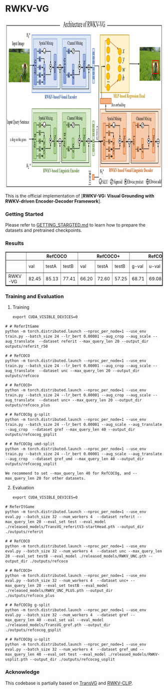 # RWKV-VG
<p align="center"> <img src='docs/framework.png' align="center" height="540px"> </p>

This is the official implementation of [**RWKV-VG: Visual Grounding with RWKV-driven Encoder-Decoder Framework**]. 

### Getting Started

Please refer to [GETTING_STARGTED.md](docs/GETTING_STARTED.md) to learn how to prepare the datasets and pretrained checkpoints.

### Results

<table border="2">
    <thead>
        <tr>
            <th colspan=1> </th>
            <th colspan=3> &nbsp&nbsp&nbsp&nbsp&nbsp&nbsp&nbsp RefCOCO </th>
            <th colspan=3> &nbsp&nbsp&nbsp&nbsp&nbsp&nbsp&nbsp RefCOCO+</th>
            <th colspan=3> &nbsp&nbsp&nbsp&nbsp&nbsp&nbsp&nbsp RefCOCOg</th>
            <th colspan=2> ReferItGame</th>
        </tr>
    </thead>
    <tbody>
    <tr>    
            <td> </td>
            <td>val</td>
            <td>testA</td>
            <td>testB</td>
            <td>val</td>
            <td>testA</td>
            <td>testB</td>
            <td>g-val</td>
            <td>u-val</td>
            <td>u-test</td>
            <td>val</td>
            <td>test</td>
        </tr>
    </tbody>
    <tbody>
    <tr>
            <td> RWKV-VG </td>
            <td>82.45</td>
            <td>85.13</td>
            <td>77.41</td>
            <td>66.20</td>
            <td>72.60</td>
            <td>57.25</td>
            <td>68.71</td>
            <td>69.08</td>
            <td>69.85</td>
            <td>73.21</td>
            <td>70.95</td>
        </tr>
    </tbody>
</table>


### Training and Evaluation

1.  Training
    ```
    export CUDA_VISIBLE_DEVICES=0
```
# # ReferItGame
python -m torch.distributed.launch --nproc_per_node=1 --use_env train.py --batch_size 24 --lr_bert 0.00001 --aug_crop --aug_scale --aug_translate  --dataset referit --max_query_len 20 --output_dir outputs/referit_r50
```
```
# # RefCOCO
python -m torch.distributed.launch --nproc_per_node=1 --use_env train.py --batch_size 24 --lr_bert 0.00001 --aug_crop --aug_scale --aug_translate  --dataset unc --max_query_len 20 --output_dir outputs/refcoco

```
```
# # RefCOCO+
python -m torch.distributed.launch --nproc_per_node=1 --use_env train.py --batch_size 24 --lr_bert 0.00001 --aug_crop --aug_scale --aug_translate  --dataset unc+ --max_query_len 20 --output_dir outputs/refcoco_plus
```
```
# # RefCOCOg g-split
python -m torch.distributed.launch --nproc_per_node=1 --use_env train.py --batch_size 24 --lr_bert 0.00001 --aug_scale --aug_translate --aug_crop  --dataset gref --max_query_len 40 --output_dir outputs/refcocog_gsplit
```
```
# # RefCOCOg umd-split
python -m torch.distributed.launch --nproc_per_node=1 --use_env train.py --batch_size 24 --lr_bert 0.00001 --aug_scale --aug_translate --aug_crop  --dataset gref_umd --max_query_len 40 --output_dir outputs/refcocog_usplit
```
    

    We recommend to set --max_query_len 40 for RefCOCOg, and --max_query_len 20 for other datasets. 
    

2.  Evaluation
    ```
    export CUDA_VISIBLE_DEVICES=0
```
# ReferItGame
python -m torch.distributed.launch --nproc_per_node=1 --use_env eval.py --batch_size 32 --num_workers 4  --dataset referit --max_query_len 20 --eval_set test --eval_model ./released_models/TransVG_referitV3-startHead.pth --output_dir ./outputs/referit
```
```
# # RefCOCO
python -m torch.distributed.launch --nproc_per_node=1 --use_env eval.py --batch_size 32 --num_workers 4  --dataset unc --max_query_len 20 --eval_set testB --eval_model ./released_models/RWKV_UNC.pth --output_dir ./outputs/refcoco
```
```
# # RefCOCO+
python -m torch.distributed.launch --nproc_per_node=1 --use_env eval.py --batch_size 32 --num_workers 4  --dataset unc+ --max_query_len 20 --eval_set testB --eval_model ./released_models/RWKV_UNC_PLUS.pth --output_dir ./outputs/refcoco_plus
```
```
# # RefCOCOg g-split
python -m torch.distributed.launch --nproc_per_node=1 --use_env eval.py --batch_size 32 --num_workers 4  --dataset gref --max_query_len 40 --eval_set val --eval_model ./released_models/TransVG_gref.pth --output_dir ./outputs/refcocog_gsplit
```
```
# # RefCOCOg u-split
python -m torch.distributed.launch --nproc_per_node=1 --use_env eval.py --batch_size 32 --num_workers 4  --dataset gref_umd --max_query_len 40 --eval_set test --eval_model ./released_models/RWKV-usplit.pth --output_dir ./outputs/refcocog_usplit
```
### Acknowledge
This codebase is partially based on [TransVG](https://github.com/djiajunustc/TransVG) and [RWKV-CLIP](https://github.com/deepglint/RWKV-CLIP).
